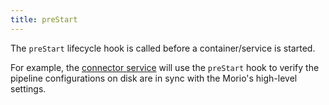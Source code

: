```yaml
---
title: preStart
---
```


The `preStart` lifecycle hook is called before a container/service is started.

For example, the [connector service](/docs/reference/services/connector/) will
use the `preStart` hook to verify the pipeline configurations on disk are in
sync with the Morio's high-level settings.

